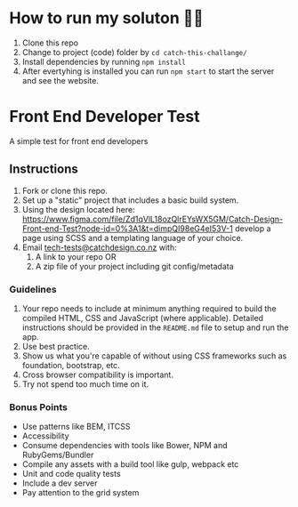 # How to run my soluton 😮‍💨

1. Clone this repo
2. Change to project (code) folder by `cd catch-this-challange/`
3. Install dependencies by running `npm install`
4. After evertyhing is installed you can run `npm start` to start the server and see the website.

# Front End Developer Test

A simple test for front end developers

## Instructions

1. Fork or clone this repo.
2. Set up a "static" project that includes a basic build system.
3. Using the design located here: https://www.figma.com/file/Zd1qVlL18ozQlrEYsWX5GM/Catch-Design-Front-end-Test?node-id=0%3A1&t=dimpQI98eG4eI53V-1 develop a page using SCSS and a templating language of your choice.
4. Email tech-tests@catchdesign.co.nz with:
   1. A link to your repo OR
   2. A zip file of your project including git config/metadata

### Guidelines

1. Your repo needs to include at minimum anything required to build the compiled HTML, CSS and JavaScript (where applicable).
   Detailed instructions should be provided in the `README.md` file to setup and run the app.
2. Use best practice.
3. Show us what you're capable of without using CSS frameworks such as foundation, bootstrap, etc.
4. Cross browser compatibility is important.
5. Try not spend too much time on it.

### Bonus Points

- Use patterns like BEM, ITCSS
- Accessibility
- Consume dependencies with tools like Bower, NPM and RubyGems/Bundler
- Compile any assets with a build tool like gulp, webpack etc
- Unit and code quality tests
- Include a dev server
- Pay attention to the grid system
